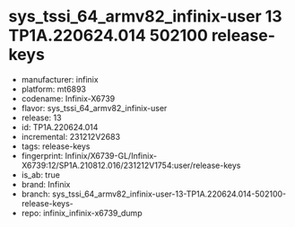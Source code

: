 # sys_tssi_64_armv82_infinix-user 13 TP1A.220624.014 502100 release-keys
- manufacturer: infinix
- platform: mt6893
- codename: Infinix-X6739
- flavor: sys_tssi_64_armv82_infinix-user
- release: 13
- id: TP1A.220624.014
- incremental: 231212V2683
- tags: release-keys
- fingerprint: Infinix/X6739-GL/Infinix-X6739:12/SP1A.210812.016/231212V1754:user/release-keys
- is_ab: true
- brand: Infinix
- branch: sys_tssi_64_armv82_infinix-user-13-TP1A.220624.014-502100-release-keys-
- repo: infinix_infinix-x6739_dump
